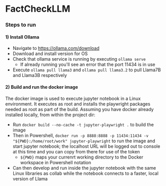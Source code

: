 # FactCheckLLM

### Steps to run 

#### 1) Install Ollama
* Navigate to https://ollama.com/download
* Download and install version for OS
* Check that ollama service is running by executing `ollama serve`
    * If already running you'll see an error that the port 11434 is in use
* Execute `ollama pull llama3` and `ollama pull llama3.2` to pull Llama7B and Llama3B respectively

#### 2) Build and run the docker image
The docker image is used to execute jupyter notebook in a Linux environment. It executes as root and installs the playwright packages needed as root as part of the build. Assuming you have docker already installed locally, from within the project dir:
* Run `docker build --no-cache -t jupyter-playwright .` to build the image
* Then in Powershell, `docker run -p 8888:8888 -p 11434:11434 -v "${PWD}:/home/root/work" jupyter-playwright` to run the image and start jupyter notebook; the localhost URL will be logged out to console at this time and you can copy from there for use of the token
    * `${PWD}` maps your currenrt working directory to the Docker workspace in Powershell notation
* Can then develop and run inside the jupyter notebook with the same Linux libraries as collab while the notebook connects to a faster, local version of Llama